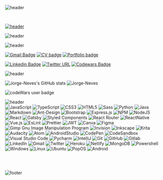 ![header](https://capsule-render.vercel.app/api?type=waving&color=0:376db8,100:6d37b8&height=200&section=header&text=Paulo%20Santos&fontSize=60&fontColor=ffffff&fontAlign=25&fontAlignY=40&desc=Full%20Stack%20Developer&descSize=35&descAlign=75&animation=fadeIn)


<br>


[![header](/github2.gif)](https://paulo-j-santos.netlify.app/)


![header](https://capsule-render.vercel.app/api?type=transparent&height=75&section=header&text=Greetings&fontSize=50&fontColor=3a2961&fontAlign=50&desc=Thank%20you%20for%20stopping%20by&descAlignY=82&descAlign=53&animation=fadeIn) 

![header](https://capsule-render.vercel.app/api?type=transparent&height=75&section=header&text=Contacts&fontSize=20&fontColor=3a2961&animation=twinkling&fontAlign=50) 


[![Gmail Badge](https://img.shields.io/badge/-paulo.jorge.ngs@gmail.com-282A36?style=flat-square&logo=Gmail&logoColor=red&link=mailto:paulo.jorge.ngs@gmail.com)](mailto:paulo.jorge.ngs@gmail.com) [![CV badge](https://img.shields.io/badge/CV-click%20me-purple??style=flat-square&link=https://drive.google.com/file/d/1CWzBfpV9V73PRosmWU0X--gGMqJKtFNM/view?usp=sharing)](https://drive.google.com/file/d/1CWzBfpV9V73PRosmWU0X--gGMqJKtFNM/view?usp=sharing) [![Portfolio badge](https://img.shields.io/badge/Portfolio-click%20me-purple??style=flat-square&link=https://paulo-j-santos.netlify.app/)](https://paulo-j-santos.netlify.app/) 


[![Linkedin Badge](https://img.shields.io/badge/-Paulo_Santos-282A36?style=flat-square&logo=Linkedin&logoColor=red&link=https://www.linkedin.com/in/paulo-j-santos/)](https://www.linkedin.com/in/paulo-j-santos/) 
[![Twitter URL](https://img.shields.io/badge/-@PauloSa48145871-282A36?style=flat-square&logo=twitter&logoColor=red&url=https://twitter.com/PauloSa48145871)](https://twitter.com/PauloSa48145871)
[![Codewars Badge](https://www.codewars.com/users/Jorge-Neves/badges/micro?style=flat-square&url=https://www.codewars.com/users/Jorge-Neves)](https://www.codewars.com/users/Jorge-Neves)


 
 ![header](https://capsule-render.vercel.app/api?type=transparent&height=75&section=header&text=Metrics&fontSize=20&fontColor=3a2961&animation=twinkling&fontAlign=50)

 ![Jorge-Neves's GitHub stats](https://github-readme-stats.vercel.app/api?username=Jorge-Neves&show_icons=true&count_private=true&include_all_commits=true)
 ![Jorge-Neves](https://github-readme-stats.vercel.app/api/top-langs/?username=Jorge-Neves&layout=compact&theme=default&card_width=275&langs_count=10)
 
 <img src="https://www.codewars.com/users/Jorge-Neves/badges/large" alt="codeWars user badge" />
 

 ![header](https://capsule-render.vercel.app/api?type=transparent&height=75&section=header&text=skills%20and%20tools&fontSize=20&fontColor=3a2961&animation=twinkling&fontAlign=50)
  <br>
 ![JavaScript](https://img.shields.io/badge/javascript-%23323330.svg?style=for-the-badge&logo=javascript&logoColor=%23F7DF1E)
 ![TypeScript](https://img.shields.io/badge/TypeScript-007ACC?style=for-the-badge&logo=typescript&logoColor=white)
 ![CSS3](https://img.shields.io/badge/css3-%231572B6.svg?style=for-the-badge&logo=css3&logoColor=white)
 ![HTML5](https://img.shields.io/badge/html5-%23E34F26.svg?style=for-the-badge&logo=html5&logoColor=white)
 ![Sass](https://img.shields.io/badge/Sass-CC6699?style=for-the-badge&logo=sass&logoColor=white)
 ![Python](https://img.shields.io/badge/Python-3776AB?style=for-the-badge&logo=python&logoColor=white)
 ![Java](https://img.shields.io/badge/Java-ED8B00?style=for-the-badge&logo=java&logoColor=white)
 ![Markdown](https://img.shields.io/badge/markdown-%23000000.svg?style=for-the-badge&logo=markdown&logoColor=white)
 ![Ant-Design](https://img.shields.io/badge/-AntDesign-%230170FE?style=for-the-badge&logo=ant-design&logoColor=white)
 ![Bootstrap](https://img.shields.io/badge/bootstrap-%23563D7C.svg?style=for-the-badge&logo=bootstrap&logoColor=white)
 ![Express.js](https://img.shields.io/badge/express.js-%23404d59.svg?style=for-the-badge&logo=express&logoColor=%2361DAFB)
 ![NPM](https://img.shields.io/badge/NPM-%23000000.svg?style=for-the-badge&logo=npm&logoColor=white)
 ![NodeJS](https://img.shields.io/badge/node.js-6DA55F?style=for-the-badge&logo=node.js&logoColor=white)
 ![React](https://img.shields.io/badge/react-%2320232a.svg?style=for-the-badge&logo=react&logoColor=%2361DAFB)
 ![Gatsby](https://img.shields.io/badge/Gatsby-663399?style=for-the-badge&logo=gatsby&logoColor=white)
 ![Styled Components](https://img.shields.io/badge/styled--components-DB7093?style=for-the-badge&logo=styled-components&logoColor=white)
 ![React Router](https://img.shields.io/badge/React_Router-CA4245?style=for-the-badge&logo=react-router&logoColor=white)
 ![ReactNative](https://img.shields.io/badge/React_Native-20232A?style=for-the-badge&logo=react&logoColor=61DAFB)
 ![Vue.js](https://img.shields.io/badge/Vue.js-35495E?style=for-the-badge&logo=vue.js&logoColor=4FC08D)
 ![EsLint](https://img.shields.io/badge/eslint-3A33D1?style=for-the-badge&logo=eslint&logoColor=white)
 ![Prettier](https://img.shields.io/badge/prettier-1A2C34?style=for-the-badge&logo=prettier&logoColor=F7BA3E)
 ![JWT](https://img.shields.io/badge/json%20web%20tokens-323330?style=for-the-badge&logo=json-web-tokens&logoColor=pink)
 ![Canva](https://img.shields.io/badge/Canva-%2300C4CC.svg?style=for-the-badge&logo=Canva&logoColor=white)
 ![Figma](https://img.shields.io/badge/figma-%23F24E1E.svg?style=for-the-badge&logo=figma&logoColor=white)
 ![Gimp Gnu Image Manipulation Program](https://img.shields.io/badge/Gimp-657D8B?style=for-the-badge&logo=gimp&logoColor=FFFFFF)
 ![Invision](https://img.shields.io/badge/InVision-FF3366?style=for-the-badge&logo=InVision&logoColor=white)
 ![Inkscape](https://img.shields.io/badge/Inkscape-000000?style=for-the-badge&logo=Inkscape&logoColor=white)
 ![Krita](https://img.shields.io/badge/Krita-203759?style=for-the-badge&logo=krita&logoColor=EEF37B)
 ![Audacity](https://img.shields.io/badge/Audacity-0000CC?style=for-the-badge&logo=audacity&logoColor=white)
 ![Atom](https://img.shields.io/badge/Atom-%2366595C.svg?style=for-the-badge&logo=atom&logoColor=white)
 ![AndroidStudio]( https://img.shields.io/badge/Android_Studio-3DDC84?style=for-the-badge&logo=android-studio&logoColor=white)
 ![CodePen](https://img.shields.io/badge/CodePen-white?style=for-the-badge&logo=codepen&logoColor=black)
 ![CodeSandbox](https://img.shields.io/badge/Codesandbox-040404?style=for-the-badge&logo=codesandbox&logoColor=DBDBDB)
 ![Visual Studio Code](https://img.shields.io/badge/Visual%20Studio%20Code-0078d7.svg?style=for-the-badge&logo=visual-studio-code&logoColor=white)
 ![Pycharm](https://img.shields.io/badge/PyCharm-000000.svg?&style=for-the-badge&logo=PyCharm&logoColor=white)
 ![IntelliJ](https://img.shields.io/badge/IntelliJ_IDEA-000000.svg?style=for-the-badge&logo=intellij-idea&logoColor=white)
 ![Git](https://img.shields.io/badge/git-%23F05033.svg?style=for-the-badge&logo=git&logoColor=white)
 ![GitHub](https://img.shields.io/badge/github-%23121011.svg?style=for-the-badge&logo=github&logoColor=white)
 ![Gitlab](https://img.shields.io/badge/GitLab-330F63?style=for-the-badge&logo=gitlab&logoColor=white)
 ![LinkedIn](https://img.shields.io/badge/linkedin-%230077B5.svg?style=for-the-badge&logo=linkedin&logoColor=white)
 ![Gmail](https://img.shields.io/badge/Gmail-D14836?style=for-the-badge&logo=gmail&logoColor=white)
 ![Twitter](https://img.shields.io/badge/@PauloSa48145871-%231DA1F2.svg?style=for-the-badge&logo=Twitter&logoColor=white)
 ![Heroku](https://img.shields.io/badge/heroku-%23430098.svg?style=for-the-badge&logo=heroku&logoColor=white)
 ![Netlify](https://img.shields.io/badge/netlify-%23000000.svg?style=for-the-badge&logo=netlify&logoColor=#00C7B7)
 ![MongoDB](https://img.shields.io/badge/MongoDB-%234ea94b.svg?style=for-the-badge&logo=mongodb&logoColor=white)
 ![Powershell](https://img.shields.io/badge/Powershell-2CA5E0?style=for-the-badge&logo=powershell&logoColor=white)
 ![Windows](https://img.shields.io/badge/Windows-0078D6?style=for-the-badge&logo=windows&logoColor=white)
 ![Linux](https://img.shields.io/badge/Linux-FCC624?style=for-the-badge&logo=linux&logoColor=black)
 ![Ubuntu](https://img.shields.io/badge/Ubuntu-E95420?style=for-the-badge&logo=ubuntu&logoColor=white)
 ![PopOS](https://img.shields.io/badge/Pop!_OS-48B9C7?style=for-the-badge&logo=Pop!_OS&logoColor=white)
 ![Android](https://img.shields.io/badge/Android-3DDC84?style=for-the-badge&logo=android&logoColor=white)
 
   
<br>

<br>


 
![footer](https://capsule-render.vercel.app/api?type=waving&color=0:376db8,100:6d37b8&height=150&section=footer&text=Feel%20free%20to%20connect&fontSize=40&animation=twinkling&fontColor=ffffff&fontAlign=50&fontAlignY=70)
 
